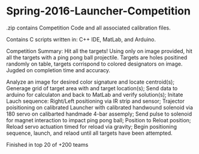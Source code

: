 # Spring-2016-Launcher-Competition
.zip contains Competition Code and all associated calibration files. 

Contains C scripts written in: C++ IDE, MatLab, and Arduino.

Competition Summary: Hit all the targets!
  Using only on image provided, hit all the targets with a ping pong ball projectile. Targets are holes positined randomly on table, targets corrispond to colored designators on image. 
  Jugded on completion time and accuracy.

Analyze an image for desired color signature and locate centroid(s); Generage grid of target area with and target location(s); Send data to arduino for calculaton and back to MatLab and verify solution(s); Initate Lauch sequence: Right/Left positioning via IR strip and sensor; Trajector poisitioning on calibrated Launcher with calibrated handwound solenoid via 180 servo on calibarted handmade 4-bar assemply; Send pulse to solenoid for magnet interaction to impact ping pong ball; Position to Reloat position; Reload servo actuation timed for reload via gravity; Begin positioning sequence, launch, and relaod until all targets have been attempted.

Finished in top 20 of +200 teams
